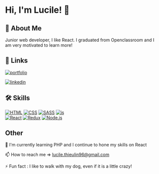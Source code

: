 # Hi, I'm Lucile! 👋

## 🚀 About Me
Junior web developer, I like React. I graduated from Openclassroom and I am very motivated to learn more!

## 🔗 Links
[![portfolio](https://img.shields.io/badge/my_portfolio-000?style=for-the-badge&logo=ko-fi&logoColor=white)](https://portfolio-lucile-thieulin.vercel.app/fr)

[![linkedin](https://img.shields.io/badge/linkedin-0A66C2?style=for-the-badge&logo=linkedin&logoColor=white)](www.linkedin.com/in/lucile-thieulin-46a445222)

## 🛠 Skills

[![HTML](https://img.shields.io/badge/HTML-red)](https://choosealicense.com/licenses/mit/) [![CSS](https://img.shields.io/badge/CSS-blue)](https://opensource.org/licenses/)  [![SASS](https://img.shields.io/badge/SASS-pink)](http://www.gnu.org/licenses/agpl-3.0)  [![js](https://img.shields.io/badge/javascript-yellow)](http://www.gnu.org/licenses/agpl-3.0)   
[![React](https://img.shields.io/badge/REACT-red)](http://www.gnu.org/licenses/agpl-3.0) [![Redux](https://img.shields.io/badge/Redux-purple)](http://www.gnu.org/licenses/agpl-3.0)
 [![Node.js](https://img.shields.io/badge/Node.js-green)](http://www.gnu.org/licenses/agpl-3.0)



## Other

🧠 I'm currently learning PHP and I continue to hone my skills on React

📫 How to reach me => lucile.thieulin96@gmail.com


⚡️ Fun fact : I like to walk with my dog, even if it is a little crazy!

